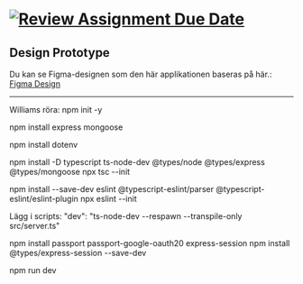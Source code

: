 # [![Review Assignment Due Date](https://classroom.github.com/assets/deadline-readme-button-22041afd0340ce965d47ae6ef1cefeee28c7c493a6346c4f15d667ab976d596c.svg)](https://classroom.github.com/a/N68_urbh)

## Design Prototype

Du kan se Figma-designen som den här applikationen baseras på här.:  
[Figma Design](https://www.figma.com/design/Cws5C4jQzawLjICpdOocSY/U09-Figma-Skisser?node-id=0-1&p=f&t=RGQaKOCAgZIV5bQA-0)

---
Williams röra:
npm init -y

npm install express mongoose

npm install dotenv

npm install -D typescript ts-node-dev @types/node @types/express @types/mongoose 
npx tsc --init

npm install --save-dev eslint @typescript-eslint/parser @typescript-eslint/eslint-plugin
npx eslint --init

Lägg i scripts:
"dev": "ts-node-dev --respawn --transpile-only src/server.ts"

npm install passport passport-google-oauth20 express-session
npm install @types/express-session --save-dev

npm run dev

